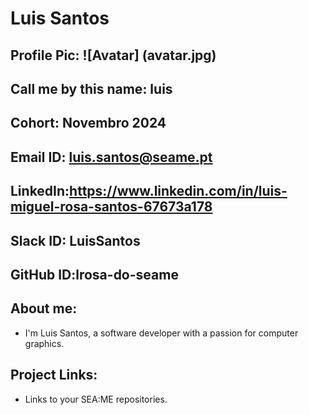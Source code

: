 # Luis Santos
## Profile Pic: ![Avatar] (avatar.jpg)
## Call me by this name: luis
## Cohort: Novembro 2024
## Email ID: luis.santos@seame.pt
## LinkedIn:https://www.linkedin.com/in/luis-miguel-rosa-santos-67673a178
## Slack ID: LuisSantos
## GitHub ID:lrosa-do-seame
## About me: 
- I'm Luis Santos, a software developer with a passion for computer graphics.
## Project Links:
- Links to your SEA:ME repositories.
